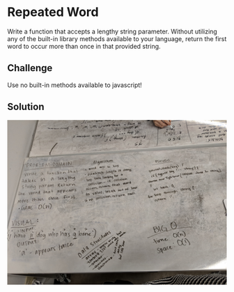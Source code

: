 # Repeated Word
Write a function that accepts a lengthy string parameter.
Without utilizing any of the built-in library methods available to your language, return the first word to occur more than once in that provided string. 


## Challenge
Use no built-in methods available to javascript!

## Solution
![](/assets/repeated_word.jpg)